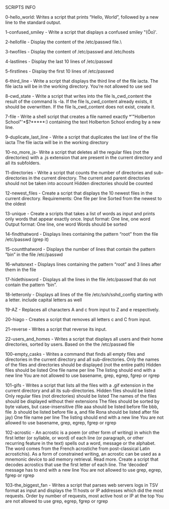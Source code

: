 SCRIPTS INFO

0-hello_world: Writes a script that prints “Hello, World”, followed by a new line to the standard output.

1-confused_smiley - Write a script that displays a confused smiley "(Ôo)'.



2-hellofile - Display the content of the /etc/passwd file.\



3-twofiles - Display the content of /etc/passwd and /etc/hosts



4-lastlines - Display the last 10 lines of /etc/passwd



5-firstlines - Display the first 10 lines of /etc/passwd



6-third_line - Write a script that displays the third line of the file iacta. The file iacta will be in the working directory. You’re not allowed to use sed



8-cwd_state - Write a script that writes into the file ls_cwd_content the result of the command ls -la. If the file ls_cwd_content already exists, it should be overwritten. If the file ls_cwd_content does not exist, create it.



7-file - Write a shell script that creates a file named exactly *\'"Holberton School"'\*$?*****:) containing the text Holberton School ending by a new line.



9-duplicate_last_line - Write a script that duplicates the last line of the file iacta The file iacta will be in the working directory



10-no_more_js- Write a script that deletes all the regular files (not the directories) with a .js extension that are present in the current directory and all its subfolders.



11-directories - Write a script that counts the number of directories and sub-directories in the current directory. The current and parent directories should not be taken into account Hidden directories should be counted



12-newest_files - Create a script that displays the 10 newest files in the current directory. Requirements: One file per line Sorted from the newest to the oldest



13-unique - Create a scripts that takes a list of words as input and prints only words that appear exactly once. Input format: One line, one word Output format: One line, one word Words should be sorted


14-findthatword - Displays lines containing the pattern “root” from the file /etc/passwd (grep it)

15-countthatword - Displays the number of lines that contain the pattern “bin” in the file /etc/passwd

16-whatsnext - Displays lines containing the pattern “root” and 3 lines after them in the file

17-hidethisword - Displays all the lines in the file /etc/passwd that do not contain the pattern “bin”.

18-letteronly - Displays all lines of the file /etc/ssh/sshd_config starting with a letter. include capital letters as well


19-AZ - Replaces all characters A and c from input to Z and e respectively.

20-hiago - Creates a script that removes all letters c and C from input.

21-reverse - Writes a script that reverse its input.

22-users_and_homes - Writes a script that displays all users and their home directories, sorted by users. Based on the the /etc/passwd file

100-empty_casks - Writes a command that finds all empty files and directories in the current directory and all sub-directories. Only the names of the files and directories should be displayed (not the entire path) Hidden files should be listed One file name per line The listing should end with a new line You are not allowed to use basename, grep, egrep, fgrep or rgrep

101-gifs - Writes a script that lists all the files with a .gif extension in the current directory and all its sub-directories. Hidden files should be listed Only regular files (not directories) should be listed The names of the files should be displayed without their extensions The files should be sorted by byte values, but case-insensitive (file aaa should be listed before file bbb, file .b should be listed before file a, and file Rona should be listed after file jay) One file name per line The listing should end with a new line You are not allowed to use basename, grep, egrep, fgrep or rgrep

102-acrostic - An acrostic is a poem (or other form of writing) in which the first letter (or syllable, or word) of each line (or paragraph, or other recurring feature in the text) spells out a word, message or the alphabet. The word comes from the French acrostiche from post-classical Latin acrostichis). As a form of constrained writing, an acrostic can be used as a mnemonic device to aid memory retrieval. Read more. Create a script that decodes acrostics that use the first letter of each line. The ‘decoded’ message has to end with a new line You are not allowed to use grep, egrep, fgrep or rgrep

103-the_biggest_fan - Writes a script that parses web servers logs in TSV format as input and displays the 11 hosts or IP addresses which did the most requests. Order by number of requests, most active host or IP at the top You are not allowed to use grep, egrep, fgrep or rgrep
